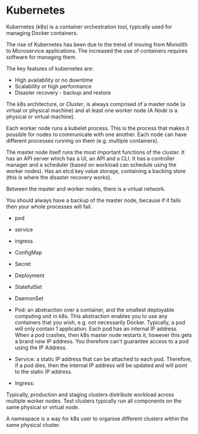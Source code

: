 # Kubernetes

Kubernetes (k8s) is a container orchestration tool, typically used for 
managing Docker containers.

The rise of Kubernetes has been due to the trend of moving from Monolith to 
Microservice applications. The increased the use of containers requires 
software for managing them. 

The key features of kubernetes are:
- High availability or no downtime
- Scalability or high performance
- Disaster recovery - backup and restore

The k8s architecture, or _Cluster_, is always comprised of a master node (a 
virtual or 
physical machine) and at least one worker node (A _Node_ is a physical or 
virtual 
machine).

Each worker node runs a kubelet process. 
This is 
the process that makes it possible for nodes to communicate with one 
another. Each node can have different processes running on them (e.g. 
multiple containers).

The master node itself runs the most important functions of the cluster. It 
has an API server which has a UI, an API and a CLI.
It has a controller manager and a scheduler (based on workload can schedule 
using the worker nodes). Has an etcd key value storage, containing a 
backing store (this is where the disaster recovery works).

Between the master and worker nodes, there is a virtual network.

You should always have a backup of the master node, because if it fails 
then your whole processes will fail.

- pod
- service
- ingress
- ConfigMap
- Secret
- Deployment
- StatefulSet
- DaemonSet

- Pod: an abstraction over a container, and the smallest deployable 
  computing unit in k8s. This 
  abstraction enables you to use 
  any containers that you wish, e.g. not necessarily Docker. Typically, a 
  pod will only contain 1 application. Each pod 
  has an internal IP address. 
  When a pod crashes, then k8s master node restarts it, however this gets a 
  brand new IP address. You therefore can't guarantee access to a pod using 
  the IP Address.
- Service: a static IP address that can be attached to each pod. Therefore, 
  if a pod dies, then the internal IP address will be updated and will point 
  to the static IP address.
- Ingress: 

Typically, production and staging clusters distribute workload across 
multiple worker nodes. Test clusters typically run all components on the 
same physical or virtual node.

A namespace is a way for k8s user to organise different clusters within the 
same physical cluster.



